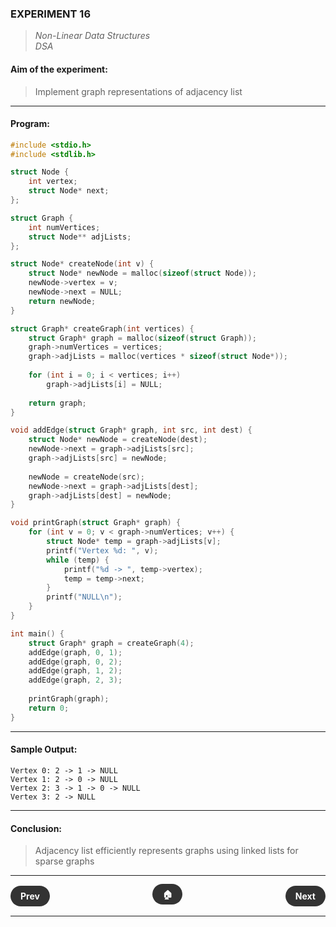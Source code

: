 ### **EXPERIMENT 16**
> *Non-Linear Data Structures*  
*DSA*

#### **Aim of the experiment:**
> Implement graph representations of adjacency list

---

#### **Program:**
```c
#include <stdio.h>
#include <stdlib.h>

struct Node {
    int vertex;
    struct Node* next;
};

struct Graph {
    int numVertices;
    struct Node** adjLists;
};

struct Node* createNode(int v) {
    struct Node* newNode = malloc(sizeof(struct Node));
    newNode->vertex = v;
    newNode->next = NULL;
    return newNode;
}

struct Graph* createGraph(int vertices) {
    struct Graph* graph = malloc(sizeof(struct Graph));
    graph->numVertices = vertices;
    graph->adjLists = malloc(vertices * sizeof(struct Node*));
    
    for (int i = 0; i < vertices; i++)
        graph->adjLists[i] = NULL;
    
    return graph;
}

void addEdge(struct Graph* graph, int src, int dest) {
    struct Node* newNode = createNode(dest);
    newNode->next = graph->adjLists[src];
    graph->adjLists[src] = newNode;
    
    newNode = createNode(src);
    newNode->next = graph->adjLists[dest];
    graph->adjLists[dest] = newNode;
}

void printGraph(struct Graph* graph) {
    for (int v = 0; v < graph->numVertices; v++) {
        struct Node* temp = graph->adjLists[v];
        printf("Vertex %d: ", v);
        while (temp) {
            printf("%d -> ", temp->vertex);
            temp = temp->next;
        }
        printf("NULL\n");
    }
}

int main() {
    struct Graph* graph = createGraph(4);
    addEdge(graph, 0, 1);
    addEdge(graph, 0, 2);
    addEdge(graph, 1, 2);
    addEdge(graph, 2, 3);
    
    printGraph(graph);
    return 0;
}
```

---

#### **Sample Output:**
```
Vertex 0: 2 -> 1 -> NULL
Vertex 1: 2 -> 0 -> NULL
Vertex 2: 3 -> 1 -> 0 -> NULL
Vertex 3: 2 -> NULL
```

---

#### **Conclusion:**
> Adjacency list efficiently represents graphs using linked lists for sparse graphs

---

<div style="display: flex; justify-content: space-between; align-items: center; margin: 20px 0;">
  <div style="text-align: left;">
    <a href="15.md" style="background: #333; color: white; padding: 8px 16px; border-radius: 20px; text-decoration: none; font-weight: bold;">Prev</a>
  </div>
  <div style="text-align: center;">
    <a href="../" style="background: #333; color: white; padding: 8px 16px; border-radius: 20px; text-decoration: none; font-weight: bold;">🏠</a>
  </div>
  <div style="text-align: right;">
    <a href="17.md" style="background: #333; color: white; padding: 8px 16px; border-radius: 20px; text-decoration: none; font-weight: bold;">Next</a>
  </div>
</div>

---